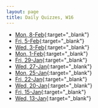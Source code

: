 ```yaml
---
layout: page
title: Daily Quizzes, W16
---
```


<!--
* [Wed, 17-Feb](){:target="_blank"}
* [Mon, 15-Feb](http://goo.gl/forms/JxsZNJNHkQ){:target="_blank"}
-->

* [Mon, 8-Feb](http://goo.gl/forms/y1yIQn6bAJ){:target="_blank"}
* [Fri, 5-Feb](http://goo.gl/forms/6rcVZK3CZB){:target="_blank"}
* [Wed, 3-Feb](http://goo.gl/forms/mFrP0ilUVA){:target="_blank"}
* [Mon, 1-Feb](http://goo.gl/forms/WUE4kr0iUJ){:target="_blank"}
* [Fri, 29-Jan](http://goo.gl/forms/FCKbRB8E6z){:target="_blank"}
* [Wed, 27-Jan](http://goo.gl/forms/dTOFBFNCtx){:target="_blank"}
* [Mon, 25-Jan](http://goo.gl/forms/nkPlgwmkbT){:target="_blank"}
* [Fri, 22-Jan](http://goo.gl/forms/gCxt5byzaG){:target="_blank"}
* [Wed, 20-Jan](http://goo.gl/forms/acdehNdbEI){:target="_blank"}
* [Fri, 15-Jan](http://goo.gl/forms/cZwVAarfKj){:target="_blank"}
* [Wed, 13-Jan](http://goo.gl/forms/8KLiAGqT5h){:target="_blank"}
